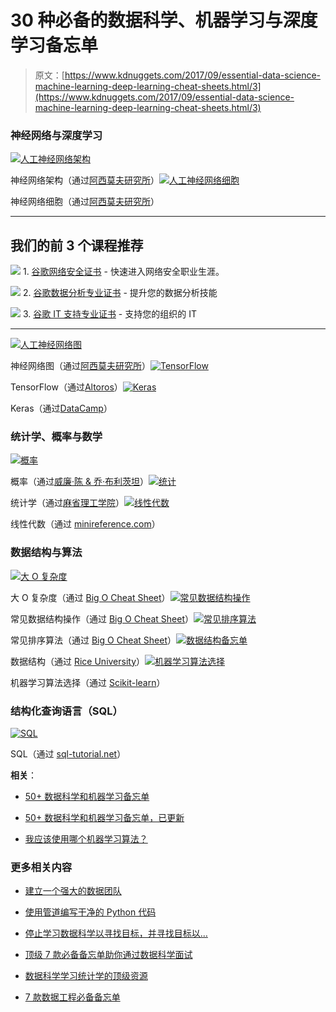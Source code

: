 # 30 种必备的数据科学、机器学习与深度学习备忘单

> 原文：[https://www.kdnuggets.com/2017/09/essential-data-science-machine-learning-deep-learning-cheat-sheets.html/3](https://www.kdnuggets.com/2017/09/essential-data-science-machine-learning-deep-learning-cheat-sheets.html/3)

### 神经网络与深度学习

[![人工神经网络架构](../Images/0bf6978b8174422ba0db4f363ba8cf73.png)](http://www.asimovinstitute.org/wp-content/uploads/2016/09/neuralnetworks.png)

神经网络架构（通过[阿西莫夫研究所](http://www.asimovinstitute.org/neural-network-zoo/)）[![人工神经网络细胞](../Images/1e1c7e9e60c739ad9d041be7132f3651.png)](http://www.asimovinstitute.org/wp-content/uploads/2016/12/neuralnetworkcells.png)

神经网络细胞（通过[阿西莫夫研究所](http://www.asimovinstitute.org/neural-network-zoo-prequel-cells-layers/)）

* * *

## 我们的前 3 个课程推荐

![](../Images/0244c01ba9267c002ef39d4907e0b8fb.png) 1\. [谷歌网络安全证书](https://www.kdnuggets.com/google-cybersecurity) - 快速进入网络安全职业生涯。

![](../Images/e225c49c3c91745821c8c0368bf04711.png) 2\. [谷歌数据分析专业证书](https://www.kdnuggets.com/google-data-analytics) - 提升您的数据分析技能

![](../Images/0244c01ba9267c002ef39d4907e0b8fb.png) 3\. [谷歌 IT 支持专业证书](https://www.kdnuggets.com/google-itsupport) - 支持您的组织的 IT

* * *

[![人工神经网络图](../Images/2ddfa3a572cb3bf7f3837f4cbb1f53a2.png)](http://www.asimovinstitute.org/wp-content/uploads/2016/12/neuralnetworkgraphs.png)

神经网络图（通过[阿西莫夫研究所](http://www.asimovinstitute.org/neural-network-zoo-prequel-cells-layers/)）[![TensorFlow](../Images/1f5771c74b4661ed1bb1b69f1da8f82b.png)](https://www.altoros.com/tensorflow-cheat-sheet.html)

TensorFlow（通过[Altoros](https://www.altoros.com/tensorflow-cheat-sheet.html)）[![Keras](../Images/0883370c638431bcc73f29ffdff396cc.png)](https://s3.amazonaws.com/assets.datacamp.com/blog_assets/Keras_Cheat_Sheet_Python.pdf)

Keras（通过[DataCamp](https://s3.amazonaws.com/assets.datacamp.com/blog_assets/Keras_Cheat_Sheet_Python.pdf)）

### 统计学、概率与数学

[![概率](../Images/40688875e97e08dbb4fe06964975a558.png)](https://static1.squarespace.com/static/54bf3241e4b0f0d81bf7ff36/t/55e9494fe4b011aed10e48e5/1441352015658/probability_cheatsheet.pdf)

概率（通过[威廉·陈 & 乔·布利茨坦](https://static1.squarespace.com/static/54bf3241e4b0f0d81bf7ff36/t/55e9494fe4b011aed10e48e5/1441352015658/probability_cheatsheet.pdf)）[![统计](../Images/444dc2a546dd57321504d43bda20acc8.png)](http://web.mit.edu/~csvoss/Public/usabo/stats_handout.pdf)

统计学（通过[麻省理工学院](http://web.mit.edu/~csvoss/Public/usabo/stats_handout.pdf)）[![线性代数](../Images/6d84051a37735825f38e2828b896b075.png)](https://minireference.com/static/tutorials/linear_algebra_in_4_pages.pdf)

线性代数（通过 [minireference.com](https://minireference.com/static/tutorials/linear_algebra_in_4_pages.pdf)）

### 数据结构与算法

[![大 O 复杂度](../Images/2c95eb8cc6d1aaa62f8bcd4c3123c1ec.png)](http://bigocheatsheet.com/)

大 O 复杂度（通过 [Big O Cheat Sheet](http://bigocheatsheet.com/)）[![常见数据结构操作](../Images/359a1e79562dd4b65e095a8d7ba941ce.png)](http://bigocheatsheet.com/)

常见数据结构操作（通过 [Big O Cheat Sheet](http://bigocheatsheet.com/)）[![常见排序算法](../Images/4a71e7caea97a432ef89bf2308fbdc86.png)](http://bigocheatsheet.com/)

常见排序算法（通过 [Big O Cheat Sheet](http://bigocheatsheet.com/)）[![数据结构备忘单](../Images/42606ddce9b183b84874918d9a0907a7.png)](https://www.clear.rice.edu/comp160/data_cheat.html)

数据结构（通过 [Rice University](https://www.clear.rice.edu/comp160/data_cheat.html)）[![机器学习算法选择](../Images/211b06dea828a83d03570917c56ec471.png)](http://scikit-learn.org/stable/_static/ml_map.png)

机器学习算法选择（通过 [Scikit-learn](http://scikit-learn.org/stable/_static/ml_map.png)）

### 结构化查询语言（SQL）

[![SQL](../Images/76df04d6b34c83c12d1aa0f4847e54e1.png)](http://www.sql-tutorial.net/sql-cheat-sheet.pdf)

SQL（通过 [sql-tutorial.net](http://www.sql-tutorial.net/sql-cheat-sheet.pdf)）

**相关**：

+   [50+ 数据科学和机器学习备忘单](/2015/07/good-data-science-machine-learning-cheat-sheets.html)

+   [50+ 数据科学和机器学习备忘单，已更新](/2016/12/data-science-machine-learning-cheat-sheets-updated.html)

+   [我应该使用哪个机器学习算法？](/2017/06/which-machine-learning-algorithm.html)

### 更多相关内容

+   [建立一个强大的数据团队](https://www.kdnuggets.com/2021/12/build-solid-data-team.html)

+   [使用管道编写干净的 Python 代码](https://www.kdnuggets.com/2021/12/write-clean-python-code-pipes.html)

+   [停止学习数据科学以寻找目标，并寻找目标以…](https://www.kdnuggets.com/2021/12/stop-learning-data-science-find-purpose.html)

+   [顶级 7 款必备备忘单助你通过数据科学面试](https://www.kdnuggets.com/top-7-essential-cheat-sheets-to-ace-your-data-science-interview)

+   [数据科学学习统计学的顶级资源](https://www.kdnuggets.com/2021/12/springboard-top-resources-learn-data-science-statistics.html)

+   [7 款数据工程必备备忘单](https://www.kdnuggets.com/2022/12/7-essential-cheat-sheets-data-engineering.html)
